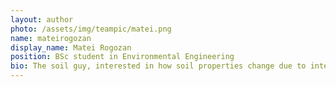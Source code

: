 ```yaml
---
layout: author
photo: /assets/img/teampic/matei.png 
name: mateirogozan
display_name: Matei Rogozan
position: BSc student in Environmental Engineering
bio: The soil guy, interested in how soil properties change due to interaction of the soil with gases coming from high carbon degassing structures.  
---
```

